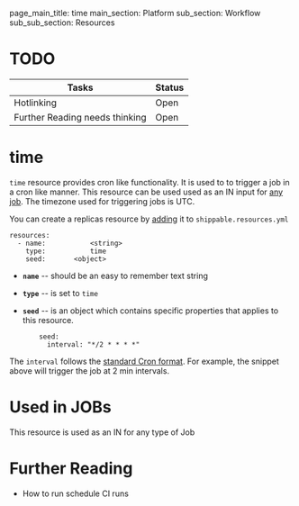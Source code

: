 page_main_title: time
main_section: Platform
sub_section: Workflow
sub_sub_section: Resources

# TODO
| Tasks   |      Status    |
|----------|-------------|
| Hotlinking |  Open |
| Further Reading needs thinking|  Open |

# time
`time` resource provides cron like functionality. It is used to to trigger a job in a cron like manner. This resource can be used used as an IN input for [any job](jobs-overview/). The timezone used for triggering jobs is UTC.

You can create a replicas resource by [adding](resources-working-wth#adding) it to `shippable.resources.yml`

```
resources:
  - name: 			<string>
    type: 			time
    seed:		<object>
```

* **`name`** -- should be an easy to remember text string

* **`type`** -- is set to `time`

* **`seed`** -- is an object which contains specific properties that applies to this resource.

	```
		seed:
		  interval: "*/2 * * * *"
	```
The `interval` follows the [standard Cron format](https://en.wikipedia.org/wiki/Cron). For example, the snippet above will trigger the job at 2 min intervals.

# Used in JOBs
This resource is used as an IN for any type of Job

# Further Reading
* How to run schedule CI runs
